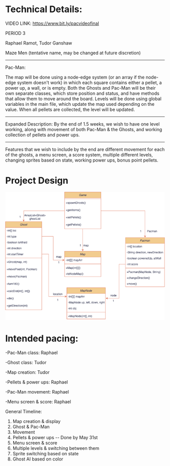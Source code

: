 
# Technical Details:

VIDEO LINK: https://www.bit.ly/pacvideofinal

PERIOD 3

Raphael Ramot, Tudor Ganshaw

Maze Men (tentative name, may be changed at future discretion)

---------------------------

Pac-Man:

The map will be done using a node-edge system (or an array if the node-edge system doesn't work) in which each square contains either a pellet, a power up, a wall, or is empty. Both the Ghosts and Pac-Man will be their own separate classes, which store position and status, and have methods that allow them to move around the board. Levels will be done using global variables in the main file, which update the map used depending on the value. When all pellets are collected, the level will be updated.

------
   Expanded Description:
        By the end of 1.5 weeks, we wish to have one level working, along with movement of both Pac-Man & the Ghosts, and working collection of pellets and power ups.

------
   Features that we wish to include by the end are different movement for each of the ghosts, a menu screen, a score system, multiple different levels, changing sprites based on state, working power ups, bonus point pellets.


# Project Design

![Entire UML Diagram](finalUML.png?raw=true "Entire UML Diagram")


# Intended pacing:


-Pac-Man class: Raphael

-Ghost class: Tudor

-Map creation: Tudor

-Pellets & power ups: Raphael

-Pac-Man movement: Raphael

-Menu screen & score: Raphael


General Timeline:
1. Map creation & display
2. Ghost & Pac-Man
3. Movement
4. Pellets & power ups -- Done by May 31st
5. Menu screen & score
6. Multiple levels & switching between them
7. Sprite switching based on state
8. Ghost AI based on color
